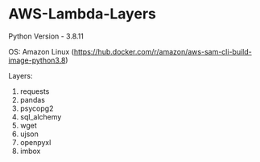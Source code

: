 # AWS-Lambda-Layers

Python Version - 3.8.11

OS: Amazon Linux (https://hub.docker.com/r/amazon/aws-sam-cli-build-image-python3.8)

Layers:
1. requests
2. pandas
3. psycopg2
4. sql_alchemy
5. wget
6. ujson
7. openpyxl
8. imbox
